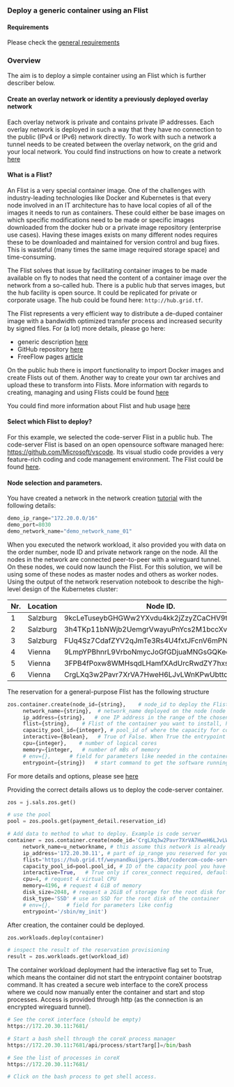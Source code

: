 ### Deploy a generic container using an Flist

#### Requirements

Please check the [general requirements](sdk__code.md)

### Overview
The aim is to deploy a simple container using an Flist which is further describer below.



#### Create an overlay network or identity a previously deployed overlay network

Each overlay network is private and contains private IP addresses. Each overlay network is deployed in such a way that they have no connection to the public (IPv4 or IPv6) network directly. To work with such a network a tunnel needs to be created between the overlay network, on the grid and your local network. You could find instructions on how to create a network [here](sdk__code_network.md)


#### What is a Flist?

An Flist is a very special container image. One of the challenges with industry-leading technologies like Docker and Kubernetes is that every node involved in an IT architecture has to have local copies of all of the images it needs to run as containers. These could either be base images on which specific modifications need to be made or specific images downloaded from the docker hub or a private image repository (enterprise use cases). Having these images exists on many different nodes requires these to be downloaded and maintained for version control and bug fixes. This is wasteful (many times the same image required storage space) and time-consuming.

The Flist solves that issue by facilitating container images to be made available on fly to nodes that need the content of a container image over the network from a so-called hub. There is a public hub that serves images, but the hub facility is open source. It could be replicated for private or corporate usage. The hub could be found here: `http://hub.grid.tf`.

The Flist represents a very efficient way to distribute a de-duped container image with a bandwidth optimized transfer process and increased security by signed files. For (a lot) more details, please go here:

 * generic description [here](https://github.com/Threefoldtech/0-Flist/blob/development/doc/flist.md)
 * GitHub repository [here](https://github.com/Threefoldtech/0-Flist)
 * FreeFlow pages [article](http://freeflowpages.com/content/perma?id=9396)

On the public hub there is import functionality to import Docker images and create Flists out of them. Another way to create your own tar archives and upload these to transform into Flists. More information with regards to creating, managing and using Flists could be found [here](https://hub.grid.tf/)

You could find more information about Flist and hub usage [here](sdk__flist.md)

#### Select which Flist to deploy?

For this example, we selected the code-server Flist in a public hub. The code-server Flist is based on an open opensource software managed here: https://github.com/Microsoft/vscode. Its visual studio code provides a very feature-rich coding and code management environment. The Flist could be found [here](https://hub.grid.tf/weynandkuijpers.3bot/codercom-code-server-latest.Flist).

#### Node selection and parameters.
You have created a network in the network creation [tutorial](sdk__code_network.md) with the following details:

```python
demo_ip_range="172.20.0.0/16"
demo_port=8030
demo_network_name="demo_network_name_01"
```
When you executed the network workload, it also provided you with data on the order number, node ID and private network range on the node. All the nodes in the network are connected peer-to-peer with a wireguard tunnel. On these nodes, we could now launch the Flist. For this solution, we will be using some of these nodes as master nodes and others as worker nodes. Using the output of the network reservation notebook to describe the high-level design of the Kubernetes cluster:

| Nr. | Location | Node ID. | IPV4 network | Function. |
|--------|---|---|---|---|
| 1 | Salzburg | 9kcLeTuseybGHGWw2YXvdu4kk2jZzyZCaCHV9t6Axqqx | 172.20.15.0/24 | Available |
| 2 | Salzburg | 3h4TKp11bNWjb2UemgrVwayuPnYcs2M1bccXvi3jPR2Y | 172.20.16.0/24 | Available |
| 3 | Salzburg | FUq4Sz7CdafZYV2qJmTe3Rs4U4fxtJFcnV6mPNgGbmRg | 172.20.17.0/24 | Available|
| 4 | Vienna | 9LmpYPBhnrL9VrboNmycJoGfGDjuaMNGsGQKeqrUMSii | 172.20.28.0/24 | Available |
| 5 | Vienna | 3FPB4fPoxw8WMHsqdLHamfXAdUrcRwdZY7hxsFQt3odL | 172.20.29.0/24 | Available |
| 6 | Vienna | CrgLXq3w2Pavr7XrVA7HweH6LJvLWnKPwUbttcNNgJX7 | 172.20.30.0/24 | Available |


The reservation for a general-purpose Flist has the following structure
```python
zos.container.create(node_id={string},    # node_id to deploy the Flist
     network_name={string},  # network_name deployed on the node (node could have multiple private networks)
     ip_address={string},   # one IP address in the range of the chosen network_name on the node
     flist={string},    # Flist of the container you want to install, htttp hub location.
     capacity_pool_id={integer}, # pool_id of where the capacity for container deployment is to be used from
     interactive={Bolean},   # True of False. When True the entrypoint start commend is ignored and a web interface to the coreX process will de started instead
     cpu={integer},    # number of logical cores
     memory={integer,   # number of mBs of memory
     # env={},      # field for parameters like needed in the container environment
     entrypoint={string})   # start command to get the software running in the container
```

For more details and options, please see [here](https://github.com/Threefoldtech/js-sdk/blob/development/jumpscale/sals/zos/container.py)

Providing the correct details allows us to deploy the code-server container.


```python
zos = j.sals.zos.get()

# use the pool
pool = zos.pools.get(payment_detail.reservation_id)

# Add data to method to what to deploy. Example is code server
container = zos.container.create(node_id='CrgLXq3w2Pavr7XrVA7HweH6LJvLWnKPwUbttcNNgJX7', # one of the node_id that is part of the network
     network_name=u_networkname, # this assume this network is already provisioned on the node
     ip_address='172.20.30.11', # part of ip_range you reserved for your network xxx.xxx.1.10
     flist='https://hub.grid.tf/weynandkuijpers.3Bot/codercom-code-server-latest.Flist', # Flist of the container you want to install
     capacity_pool_id=pool.pool_id, # ID of the capacity pool you have created and that you want to deploy the container on
     interactive=True,   # True only if corex_connect required, default false
     cpu=4, # request 4 virtual CPU
     memory=4196, # request 4 GiB of memory
     disk_size=2048, # request a 2GiB of storage for the root disk for the container
     disk_type='SSD' # use an SSD for the root disk of the container
     # env={},     # field for parameters like config
     entrypoint='/sbin/my_init')
```

After creation, the container could be deployed.

```python
zos.workloads.deploy(container)

# inspect the result of the reservation provisioning
result = zos.workloads.get(workload_id)
```

The container workload deployment had the interactive flag set to True, which means the container did not start the entrypoint container bootstrap command. It has created a secure web interface to the coreX process where we could now manually enter the container and start and stop processes. Access is provided through http (as the connection is an encrypted wireguard tunnel).


```python
# See the coreX interface (should be empty)
https://172.20.30.11:7681/

# Start a bash shell through the coreX process manager
https://172.20.30.11:7681/api/process/start?arg[]=/bin/bash

# See the list of processes in coreX
https://172.20.30.11:7681/

# Click on the bash process to get shell access.
```